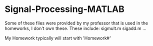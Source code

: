 # Signal-Processing-MATLAB
Some of these files were provided by my professor that is used in the homeworks, I don't own these.
These include:
  sigmult.m
  sigadd.m
  ...
  
My Homework typically will start with 'Homework#'
